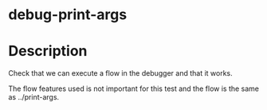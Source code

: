 debug-print-args
==

Description
===
Check that we can execute a flow in the debugger and that it works.

The flow features used is not important for this test and the flow is the same as ../print-args.